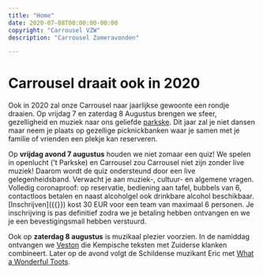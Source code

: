 ```yaml
---
title: "Home"
date: 2020-07-08T00:00:00-00:00
copyright: "Carrousel VZW"
description: "Carrousel Zomeravonden"

---
```


# Carrousel draait ook in 2020

Ook in 2020 zal onze Carrousel naar jaarlijkse gewoonte een rondje draaien.  Op vrijdag 7 en zaterdag 8 Augustus brengen we sfeer, gezelligheid en muziek naar ons geliefde [parkske](/locatie/). Dit jaar zal je niet dansen maar neem je plaats op gezellige picknickbanken waar je samen met je familie of vrienden een plekje kan reserveren.

Op **vrijdag avond 7 augustus** houden we niet zomaar een quiz! We spelen in openlucht ('t Parkske) en Carrousel zou Carrousel niet zijn zonder live muziek! Daarom wordt de quiz ondersteund door een live gelegenheidsband. Verwacht je aan muziek-, cultuur- en algemene vragen.
Volledig coronaproof: op reservatie, bediening aan tafel, bubbels van 6, contactloos betalen en naast alcoholgel ook drinkbare alcohol beschikbaar. 
[Inschrijven]({{<param inschrijving_quiz_url>}}) kost 30 EUR voor een team van maximaal 6 personen. Je inschrijving is pas definitief zodra we je betaling hebben ontvangen en we je een bevestigingsmail hebben verstuurd.

Ook op **zaterdag 8 augustus** is muzikaal plezier voorzien. In de namiddag ontvangen we [Veston](/activiteiten/veston) die Kempische teksten met Zuiderse klanken combineert. Later op de avond volgt de Schildense muzikant Eric met [What a Wonderful Toots](/activiteiten/what_a_wonderful_toots).
